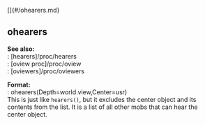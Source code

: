 []{#/ohearers.md}    
## ohearers    
**See also:**    
:   [hearers]/proc/hearers    
:   [oview proc]/proc/oview    
:   [oviewers]/proc/oviewers    
<!-- -->    
**Format:**    
:   ohearers(Depth=world.view,Center=usr)    
This is just like `hearers()`, but it excludes the center object and its    
contents from the list. It is a list of all other mobs that can hear the    
center object.  